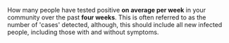 How many people have tested positive **on average per week** in your community over the past **four weeks**. This is often referred to as the number of 'cases' detected, although, this should include all new infected people, including those with and without symptoms.
